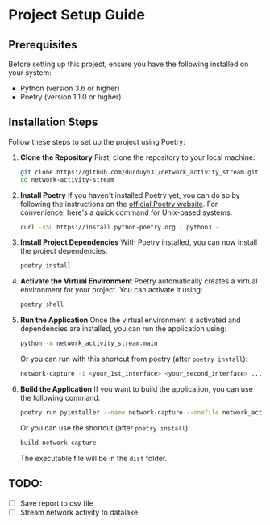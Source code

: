 # Project Setup Guide

## Prerequisites
Before setting up this project, ensure you have the following installed on your system:
- Python (version 3.6 or higher)
- Poetry (version 1.1.0 or higher)

## Installation Steps
Follow these steps to set up the project using Poetry:

1. **Clone the Repository**
    First, clone the repository to your local machine:
    ```bash
    git clone https://github.com/ducduyn31/network_activity_stream.git
    cd network-activity-stream
    ```

2. **Install Poetry**
    If you haven't installed Poetry yet, you can do so by following the instructions on the [official Poetry website](https://python-poetry.org/docs/#installation). For convenience, here's a quick command for Unix-based systems:
    ```bash
    curl -sSL https://install.python-poetry.org | python3 -
    ```

3. **Install Project Dependencies**
    With Poetry installed, you can now install the project dependencies:
    ```bash
    poetry install
    ```

4. **Activate the Virtual Environment**
    Poetry automatically creates a virtual environment for your project. You can activate it using:
    ```bash
    poetry shell
    ```

5. **Run the Application**
    Once the virtual environment is activated and dependencies are installed, you can run the application using:
    ```bash
    python -m network_activity_stream.main
    ```
   Or you can run with this shortcut from poetry (after `poetry install`):
    ```bash
   network-capture -i <your_1st_interface> <your_second_interface> ...
    ``` 
6. **Build the Application**
    If you want to build the application, you can use the following command:
    ```bash
   poetry run pyinstaller --name network-capture --onefile network_activity_stream/main.py
    ```
   Or you can use the shortcut (after `poetry install`):
    ```bash
   build-network-capture
    ```
    The executable file will be in the `dist` folder.

## TODO:
- [ ] Save report to csv file
- [ ] Stream network activity to datalake

